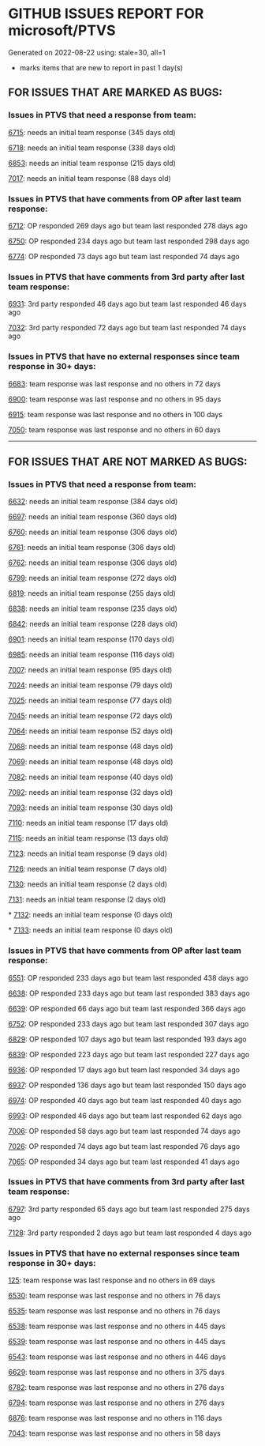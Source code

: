 
# GITHUB ISSUES REPORT FOR microsoft/PTVS


Generated on 2022-08-22 using: stale=30, all=1


* marks items that are new to report in past 1 day(s)


## FOR ISSUES THAT ARE MARKED AS BUGS:


### Issues in PTVS that need a response from team:


  [6715](https://github.com/microsoft/PTVS/issues/6715 "An error message &quot;This project &quot;PythonApplication3&quot; has a reference to a missing Conda environment &quot;env3&quot;&quot; always pops up when restart the VS."): needs an initial team response (345 days old)

  [6718](https://github.com/microsoft/PTVS/issues/6718 "Set as current option should be checked and disabled when project uses default"): needs an initial team response (338 days old)

  [6853](https://github.com/microsoft/PTVS/issues/6853 "Unable to install suggested module when using IPython interactive mode."): needs an initial team response (215 days old)

  [7017](https://github.com/microsoft/PTVS/issues/7017 "Intellisense forgets imports during editing"): needs an initial team response (88 days old)

### Issues in PTVS that have comments from OP after last team response:


  [6712](https://github.com/microsoft/PTVS/issues/6712 "The option &quot;Python/Native Debugging&quot; is missing."): OP responded 269 days ago but team last responded 278 days ago

  [6750](https://github.com/microsoft/PTVS/issues/6750 "An error pops up when run &quot;Django Check, Django Migrate, Django Create Superuser...&quot;. "): OP responded 234 days ago but team last responded 298 days ago

  [6774](https://github.com/microsoft/PTVS/issues/6774 "The Python installed from Microsoft Store couldn't view installed packages when first use the environment."): OP responded 73 days ago but team last responded 74 days ago

### Issues in PTVS that have comments from 3rd party after last team response:


  [6931](https://github.com/microsoft/PTVS/issues/6931 "(from visualstudio-docs repo) &quot;Call the DLL from Python&quot; example not working"): 3rd party responded 46 days ago but team last responded 46 days ago

  [7032](https://github.com/microsoft/PTVS/issues/7032 "python editor code-folding for def and class code blocks not working properly in release 17.2.3"): 3rd party responded 72 days ago but team last responded 74 days ago

### Issues in PTVS that have no external responses since team response in 30+ days:


  [6683](https://github.com/microsoft/PTVS/issues/6683 "After deleting and re-creating, conda env will not appear in the list."): team response was last response and no others in 72 days

  [6900](https://github.com/microsoft/PTVS/issues/6900 "Python 3.10 fails to hit breakpoints when &quot;Native Code Debugging&quot; is enabled."): team response was last response and no others in 95 days

  [6915](https://github.com/microsoft/PTVS/issues/6915 "Can't hide navigation bar vs22"): team response was last response and no others in 100 days

  [7050](https://github.com/microsoft/PTVS/issues/7050 "An error was reported in the output window when creating the env."): team response was last response and no others in 60 days

---

## FOR ISSUES THAT ARE NOT MARKED AS BUGS:


### Issues in PTVS that need a response from team:


  [6632](https://github.com/microsoft/PTVS/issues/6632 "Publish Now in project properties should auto save first"): needs an initial team response (384 days old)

  [6697](https://github.com/microsoft/PTVS/issues/6697 "After adding the file as a link first, the file will not be added to the project."): needs an initial team response (360 days old)

  [6760](https://github.com/microsoft/PTVS/issues/6760 "Evaluates all the expressions in interactive windows ignore the Completion Mode setting."): needs an initial team response (306 days old)

  [6761](https://github.com/microsoft/PTVS/issues/6761 "It can not auto-detect but let you customize all parameters when add custom environment which install from Microsoft Store."): needs an initial team response (306 days old)

  [6762](https://github.com/microsoft/PTVS/issues/6762 "Unchecked &quot;Parameter information&quot; still has signature help."): needs an initial team response (306 days old)

  [6799](https://github.com/microsoft/PTVS/issues/6799 "Python configuration hard coded into MSBuild config for CPython extension projects "): needs an initial team response (272 days old)

  [6819](https://github.com/microsoft/PTVS/issues/6819 "Unexpected error when adding python environment"): needs an initial team response (255 days old)

  [6838](https://github.com/microsoft/PTVS/issues/6838 "Unable to Create DjangoWebProject after following Configuration Read Me for setting up SuperUser: devenv.exe project issue tracker says:>"): needs an initial team response (235 days old)

  [6842](https://github.com/microsoft/PTVS/issues/6842 "Django functions in context menu can only be used once"): needs an initial team response (228 days old)

  [6901](https://github.com/microsoft/PTVS/issues/6901 "Live Share: A warning appears when joining a shared window via VS."): needs an initial team response (170 days old)

  [6985](https://github.com/microsoft/PTVS/issues/6985 "Missing options in editing Fonts and colors"): needs an initial team response (116 days old)

  [7007](https://github.com/microsoft/PTVS/issues/7007 "Project structure is not displayed in SE windows under non-administrators."): needs an initial team response (95 days old)

  [7024](https://github.com/microsoft/PTVS/issues/7024 "Python f-strings need syntax highlighting for expressions inside curly braces"): needs an initial team response (79 days old)

  [7025](https://github.com/microsoft/PTVS/issues/7025 "Could you please put CommandLineArguments into user-specific configuration file."): needs an initial team response (77 days old)

  [7045](https://github.com/microsoft/PTVS/issues/7045 "Failed to start a decorator and show potential decorators when type @."): needs an initial team response (72 days old)

  [7064](https://github.com/microsoft/PTVS/issues/7064 "Some intellisense don't work well in interactive window after writing some REPL commands"): needs an initial team response (52 days old)

  [7068](https://github.com/microsoft/PTVS/issues/7068 "reportMissingImports : Even if the module is successfully installed, a warning will still be displayed in the Error List window"): needs an initial team response (48 days old)

  [7069](https://github.com/microsoft/PTVS/issues/7069 "No response after reopening the Python Environments  window"): needs an initial team response (48 days old)

  [7082](https://github.com/microsoft/PTVS/issues/7082 "VS2022 Python Fonts and Colors Customization Regression from VS2019, Defies Microsoft Documentation"): needs an initial team response (40 days old)

  [7092](https://github.com/microsoft/PTVS/issues/7092 "Stub paths setting not observed"): needs an initial team response (32 days old)

  [7093](https://github.com/microsoft/PTVS/issues/7093 "Error: missing params.textDocument.text"): needs an initial team response (30 days old)

  [7110](https://github.com/microsoft/PTVS/issues/7110 "IntelliSense and ErrorList Window don't work after new a project"): needs an initial team response (17 days old)

  [7115](https://github.com/microsoft/PTVS/issues/7115 "ILanguageClient implementation can cause race condition by sending extra didOpen notification"): needs an initial team response (13 days old)

  [7123](https://github.com/microsoft/PTVS/issues/7123 "LiveShare: Intellisense doesn't work."): needs an initial team response (9 days old)

  [7126](https://github.com/microsoft/PTVS/issues/7126 "Creating python solution from existing python code fails for wsl based python project"): needs an initial team response (7 days old)

  [7130](https://github.com/microsoft/PTVS/issues/7130 "VS2022 Pytest + pytest-xdist unicode params issue"): needs an initial team response (2 days old)

  [7131](https://github.com/microsoft/PTVS/issues/7131 "Search and replace goes into all modules in site-packages"): needs an initial team response (2 days old)

\* [7132](https://github.com/microsoft/PTVS/issues/7132 "when using pylance code completion, press &quot;enter” will replace the code wrote behind it."): needs an initial team response (0 days old)

\* [7133](https://github.com/microsoft/PTVS/issues/7133 "VS2022 Debugger Does Not Enumerate ctypes Arrays"): needs an initial team response (0 days old)

### Issues in PTVS that have comments from OP after last team response:


  [6551](https://github.com/microsoft/PTVS/issues/6551 "Navigation bar is not working"): OP responded 233 days ago but team last responded 438 days ago

  [6638](https://github.com/microsoft/PTVS/issues/6638 "Refactor rename incorrect when the referenced method is defined in another project. "): OP responded 233 days ago but team last responded 383 days ago

  [6639](https://github.com/microsoft/PTVS/issues/6639 " IntelliSense does not work when changed SearchPath in PythonSettings.json file in open folder."): OP responded 66 days ago but team last responded 366 days ago

  [6752](https://github.com/microsoft/PTVS/issues/6752 "An error message &quot;Invalid path mode '\' in: No newline at end of file&quot; pops up when for formatting document."): OP responded 233 days ago but team last responded 307 days ago

  [6829](https://github.com/microsoft/PTVS/issues/6829 "IntelliSense which is modified manually does not work after restart the VS."): OP responded 107 days ago but team last responded 193 days ago

  [6839](https://github.com/microsoft/PTVS/issues/6839 "The type information displayed wrong for sys.exc_info with the latest typeshed"): OP responded 223 days ago but team last responded 227 days ago

  [6936](https://github.com/microsoft/PTVS/issues/6936 "Skip tests after clicking “Analyze Code Coverage”."): OP responded 17 days ago but team last responded 34 days ago

  [6937](https://github.com/microsoft/PTVS/issues/6937 "An error &quot;Cannot access a disposed object...&quot; pops up when save Python Project File."): OP responded 136 days ago but team last responded 150 days ago

  [6974](https://github.com/microsoft/PTVS/issues/6974 "No IntelliSense when import folder under the workspace."): OP responded 40 days ago but team last responded 40 days ago

  [6993](https://github.com/microsoft/PTVS/issues/6993 "Unexpected error pops up in the console when attach a running python.exe"): OP responded 46 days ago but team last responded 62 days ago

  [7006](https://github.com/microsoft/PTVS/issues/7006 "Live Share: The 'TerminalWindowPackage' package did not load correctly. "): OP responded 58 days ago but team last responded 74 days ago

  [7026](https://github.com/microsoft/PTVS/issues/7026 "No intellisense when from 'PYTHONPATH'"): OP responded 74 days ago but team last responded 76 days ago

  [7065](https://github.com/microsoft/PTVS/issues/7065 "How to step into Python stantandard library function?"): OP responded 34 days ago but team last responded 41 days ago

### Issues in PTVS that have comments from 3rd party after last team response:


  [6797](https://github.com/microsoft/PTVS/issues/6797 "VS2022 no longer allows mapping file extensions to the Python editor"): 3rd party responded 65 days ago but team last responded 275 days ago

  [7128](https://github.com/microsoft/PTVS/issues/7128 "Python Autocomplete Does Not Disable."): 3rd party responded 2 days ago but team last responded 4 days ago

### Issues in PTVS that have no external responses since team response in 30+ days:


  [125](https://github.com/microsoft/PTVS/issues/125 "Automatically attach to subprocesses when debugging"): team response was last response and no others in 69 days

  [6530](https://github.com/microsoft/PTVS/issues/6530 "Some functions are missing in Dev17."): team response was last response and no others in 76 days

  [6535](https://github.com/microsoft/PTVS/issues/6535 "There is no warning message before running the project even though the project contains error."): team response was last response and no others in 76 days

  [6538](https://github.com/microsoft/PTVS/issues/6538 "No static analysis suggestions in Interactive window."): team response was last response and no others in 445 days

  [6539](https://github.com/microsoft/PTVS/issues/6539 "Module changes in interactive window are not working"): team response was last response and no others in 445 days

  [6543](https://github.com/microsoft/PTVS/issues/6543 "No variables in Auto window when debug."): team response was last response and no others in 446 days

  [6629](https://github.com/microsoft/PTVS/issues/6629 "Django completions in html file does not work."): team response was last response and no others in 375 days

  [6782](https://github.com/microsoft/PTVS/issues/6782 "Syntax Highlighting for 'in', 'not in', and 'is' appears to be missing"): team response was last response and no others in 276 days

  [6794](https://github.com/microsoft/PTVS/issues/6794 "Live Share: The error &quot;'intelliCodeCppPackage' package did not load correctly&quot; pops up when join live share Session."): team response was last response and no others in 276 days

  [6876](https://github.com/microsoft/PTVS/issues/6876 "Extract method only works on one line and rename doesn't work at all"): team response was last response and no others in 116 days

  [7043](https://github.com/microsoft/PTVS/issues/7043 "The result of Test discovery was incorrect."): team response was last response and no others in 58 days

